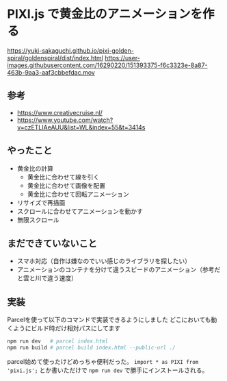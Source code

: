 # PIXI.js で黄金比のアニメーションを作る
https://yuki-sakaguchi.github.io/pixi-golden-spiral/goldenspiral/dist/index.html
https://user-images.githubusercontent.com/16290220/151393375-f6c3323e-8a87-463b-9aa3-aaf3cbbefdac.mov

## 参考
- https://www.creativecruise.nl/
- https://www.youtube.com/watch?v=czETLIAeAUU&list=WL&index=55&t=3414s

## やったこと
- 黄金比の計算
  - 黄金比に合わせて線を引く
  - 黄金比に合わせて画像を配置
  - 黄金比に合わせて回転アニメーション
- リサイズで再描画
- スクロールに合わせてアニメーションを動かす
- 無限スクロール

## まだできていないこと
- スマホ対応（自作は嫌なのでいい感じのライブラリを探したい）
- アニメーションのコンテナを分けて違うスピードのアニメーション（参考だと雲と川で違う速度）

## 実装
Parcelを使って以下のコマンドで実装できるようにしました
どこにおいても動くようにビルド時だけ相対パスにしてます

```bash
npm run dev   # parcel index.html
npm run build # parcel build index.html --public-url ./
```

parcel始めて使ったけどめっちゃ便利だった。
`import * as PIXI from 'pixi.js';` とか書いただけで `npm run dev` で勝手にインストールされる。
